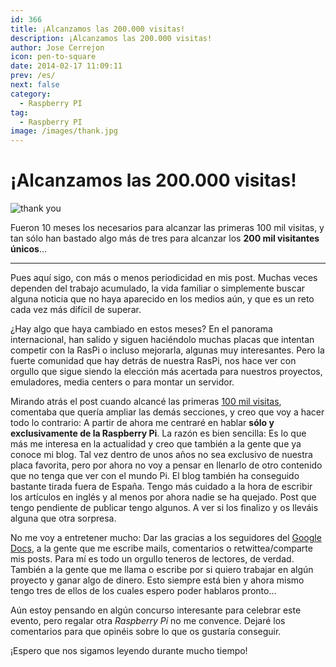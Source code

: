 ```yaml
---
id: 366
title: ¡Alcanzamos las 200.000 visitas!
description: ¡Alcanzamos las 200.000 visitas!
author: Jose Cerrejon
icon: pen-to-square
date: 2014-02-17 11:09:11
prev: /es/
next: false
category:
  - Raspberry PI
tag:
  - Raspberry PI
image: /images/thank.jpg
---
```


# ¡Alcanzamos las 200.000 visitas!

![thank you](/images/thank.jpg)

Fueron 10 meses los necesarios para alcanzar las primeras 100 mil visitas, y tan sólo han bastado algo más de tres para alcanzar los **200 mil visitantes únicos**…

- - -
Pues aquí sigo, con más o menos periodicidad en mis post. Muchas veces dependen del trabajo acumulado, la vida familiar o simplemente buscar alguna noticia que no haya aparecido en los medios aún, y que es un reto cada vez más difícil de superar.

¿Hay algo que haya cambiado en estos meses? En el panorama internacional, han salido y siguen haciéndolo muchas placas que intentan competir con la RasPi o incluso mejorarla, algunas muy interesantes. Pero la fuerte comunidad que hay detrás de nuestra RasPi, nos hace ver con orgullo que sigue siendo la elección más acertada para nuestros proyectos, emuladores, media centers o para montar un servidor.

Mirando atrás el post cuando alcancé las primeras [100 mil visitas](/post.php?id=284), comentaba que quería ampliar las demás secciones, y creo que voy a hacer todo lo contrario: A partir de ahora me centraré en hablar **sólo y exclusivamente de la Raspberry Pi**. La razón es bien sencilla: Es lo que más me interesa en la actualidad y creo que también a la gente que ya conoce mi blog. Tal vez dentro de unos años  no sea exclusivo de nuestra placa favorita, pero por ahora no voy a pensar en llenarlo de otro contenido que no tenga que ver con el mundo Pi. El blog también ha conseguido bastante tirada fuera de España. Tengo más cuidado a la hora de escribir los artículos en inglés y al menos por ahora nadie se ha quejado. Post que tengo pendiente de publicar tengo algunos. A ver si los finalizo y os lleváis alguna que otra sorpresa.

No me voy a entretener mucho: Dar las gracias a los seguidores del [Google Docs](http://goo.gl/Iwhbq), a la gente que me escribe mails, comentarios o retwittea/comparte mis posts. Para mí es todo un orgullo teneros de lectores, de verdad. También a la gente que me llama o escribe por si quiero trabajar en algún proyecto y ganar algo de dinero. Esto siempre está bien y ahora mismo tengo tres de ellos de los cuales espero poder hablaros pronto… 

Aún estoy pensando en algún concurso interesante para celebrar este evento, pero regalar otra *Raspberry Pi* no me convence. Dejaré los comentarios para que opinéis sobre lo que os gustaría conseguir.

¡Espero que nos sigamos leyendo durante mucho tiempo!